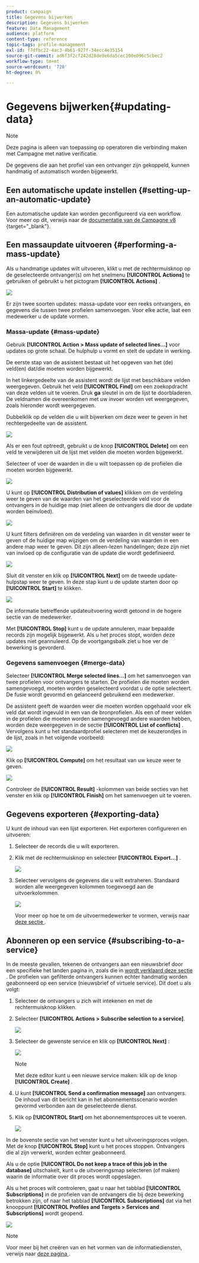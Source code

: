 ```yaml
---
product: campaign
title: Gegevens bijwerken
description: Gegevens bijwerken
feature: Data Management
audience: platform
content-type: reference
topic-tags: profile-management
exl-id: f7dfbc22-4ac3-4b61-927f-34ecc4e35154
source-git-commit: ad6f3f2cf242d28de9e6da5cec100e096c5cbec2
workflow-type: tm+mt
source-wordcount: '720'
ht-degree: 0%

---
```


# Gegevens bijwerken{#updating-data}

>[!NOTE]
>
>Deze pagina is alleen van toepassing op operatoren die verbinding maken met Campagne met native verificatie.

De gegevens die aan het profiel van een ontvanger zijn gekoppeld, kunnen handmatig of automatisch worden bijgewerkt.

## Een automatische update instellen {#setting-up-an-automatic-update}

Een automatische update kan worden geconfigureerd via een workflow. Voor meer op dit, verwijs naar de [ documentatie van de Campagne v8 ](https://experienceleague.adobe.com/docs/campaign/automation/workflows/wf-activities/targeting-activities/update-data.html){target="_blank"}.

## Een massaupdate uitvoeren {#performing-a-mass-update}

Als u handmatige updates wilt uitvoeren, klikt u met de rechtermuisknop op de geselecteerde ontvanger(s) om het snelmenu **[!UICONTROL Actions]** te gebruiken of gebruikt u het pictogram **[!UICONTROL Actions]** .

![](assets/s_ncs_user_action_icon.png)

Er zijn twee soorten updates: massa-update voor een reeks ontvangers, en gegevens die tussen twee profielen samenvoegen. Voor elke actie, laat een medewerker u de update vormen.

### Massa-update {#mass-update}

Gebruik **[!UICONTROL Action > Mass update of selected lines...]** voor updates op grote schaal. De hulphulp u vormt en stelt de update in werking.

De eerste stap van de assistent bestaat uit het opgeven van het (de) veld(en) dat/die moeten worden bijgewerkt.

In het linkergedeelte van de assistent wordt de lijst met beschikbare velden weergegeven. Gebruik het veld **[!UICONTROL Find]** om een zoekopdracht van deze velden uit te voeren. Druk **ga** sleutel in om de lijst te doorbladeren. De veldnamen die overeenkomen met uw invoer worden vet weergegeven, zoals hieronder wordt weergegeven.

Dubbelklik op de velden die u wilt bijwerken om deze weer te geven in het rechtergedeelte van de assistent.

![](assets/s_ncs_user_update_wizard01_1.png)

Als er een fout optreedt, gebruikt u de knop **[!UICONTROL Delete]** om een veld te verwijderen uit de lijst met velden die moeten worden bijgewerkt.

Selecteer of voer de waarden in die u wilt toepassen op de profielen die moeten worden bijgewerkt.

![](assets/s_ncs_user_update_wizard01_12.png)

U kunt op **[!UICONTROL Distribution of values]** klikken om de verdeling weer te geven van de waarden van het geselecteerde veld voor de ontvangers in de huidige map (niet alleen de ontvangers die door de update worden beïnvloed).

![](assets/s_ncs_user_update_wizard01_2.png)

U kunt filters definiëren om de verdeling van waarden in dit venster weer te geven of de huidige map wijzigen om de verdeling van waarden in een andere map weer te geven. Dit zijn alleen-lezen handelingen; deze zijn niet van invloed op de configuratie van de update die wordt gedefinieerd.

![](assets/s_ncs_user_update_wizard01_3.png)

Sluit dit venster en klik op **[!UICONTROL Next]** om de tweede update-hulpstap weer te geven. In deze stap kunt u de update starten door op **[!UICONTROL Start]** te klikken.

![](assets/s_ncs_user_update_wizard01_4.png)

De informatie betreffende updateuitvoering wordt getoond in de hogere sectie van de medewerker.

Met **[!UICONTROL Stop]** kunt u de update annuleren, maar bepaalde records zijn mogelijk bijgewerkt. Als u het proces stopt, worden deze updates niet geannuleerd. Op de voortgangsbalk ziet u hoe ver de bewerking is gevorderd.

### Gegevens samenvoegen {#merge-data}

Selecteer **[!UICONTROL Merge selected lines...]** om het samenvoegen van twee profielen voor ontvangers te starten. De profielen die moeten worden samengevoegd, moeten worden geselecteerd voordat u de optie selecteert. De fusie wordt gevormd en gelanceerd gebruikend een medewerker.

De assistent geeft de waarden weer die moeten worden opgehaald voor elk veld dat wordt ingevuld in een van de bronprofielen. Als een of meer velden in de profielen die moeten worden samengevoegd andere waarden hebben, worden deze weergegeven in de sectie **[!UICONTROL List of conflicts]** . Vervolgens kunt u het standaardprofiel selecteren met de keuzerondjes in de lijst, zoals in het volgende voorbeeld:

![](assets/s_ncs_user_merge_wizard01_1.png)

Klik op **[!UICONTROL Compute]** om het resultaat van uw keuze weer te geven.

![](assets/s_ncs_user_merge_wizard01_2.png)

Controleer de **[!UICONTROL Result]** -kolommen van beide secties van het venster en klik op **[!UICONTROL Finish]** om het samenvoegen uit te voeren.

## Gegevens exporteren {#exporting-data}

U kunt de inhoud van een lijst exporteren. Het exporteren configureren en uitvoeren:

1. Selecteer de records die u wilt exporteren.
1. Klik met de rechtermuisknop en selecteer **[!UICONTROL Export...]** .

   ![](assets/s_ncs_user_export_list.png)

1. Selecteer vervolgens de gegevens die u wilt extraheren. Standaard worden alle weergegeven kolommen toegevoegd aan de uitvoerkolommen.

   ![](assets/s_ncs_user_export_list_start.png)

   Voor meer op hoe te om de uitvoermedewerker te vormen, verwijs naar [ deze sectie ](../../platform/using/executing-export-jobs.md).

## Abonneren op een service {#subscribing-to-a-service}

In de meeste gevallen, tekenen de ontvangers aan een nieuwsbrief door een specifieke het landen pagina in, zoals die in [ wordt verklaard deze sectie ](../../delivery/using/managing-subscriptions.md). De profielen van gefilterde ontvangers kunnen echter handmatig worden geabonneerd op een service (nieuwsbrief of virtuele service). Dit doet u als volgt:

1. Selecteer de ontvangers u zich wilt intekenen en met de rechtermuisknop klikken.
1. Selecteer **[!UICONTROL Actions > Subscribe selection to a service]**.

   ![](assets/s_ncs_user_selection_subscribe_service.png)

1. Selecteer de gewenste service en klik op **[!UICONTROL Next]** :

   ![](assets/s_ncs_user_selection_subscribe_service_2.png)

   >[!NOTE]
   >
   >Met deze editor kunt u een nieuwe service maken: klik op de knop **[!UICONTROL Create]** .

1. U kunt **[!UICONTROL Send a confirmation message]** aan ontvangers. De inhoud van dit bericht kan in het abonnementsscenario worden gevormd verbonden aan de geselecteerde dienst.
1. Klik op **[!UICONTROL Start]** om het abonnementsproces uit te voeren.

   ![](assets/s_ncs_user_selection_subscribe_service_3.png)

In de bovenste sectie van het venster kunt u het uitvoeringsproces volgen. Met de knop **[!UICONTROL Stop]** kunt u het proces stoppen. Ontvangers die al zijn verwerkt, worden echter geabonneerd.

Als u de optie **[!UICONTROL Do not keep a trace of this job in the database]** uitschakelt, kunt u de uitvoeringsmap selecteren (of maken) waarin de informatie over dit proces wordt opgeslagen.

Als u het proces wilt controleren, gaat u naar het tabblad **[!UICONTROL Subscriptions]** in de profielen van de ontvangers die bij deze bewerking betrokken zijn, of naar het tabblad **[!UICONTROL Subscriptions]** dat via het knooppunt **[!UICONTROL Profiles and Targets > Services and Subscriptions]** wordt geopend.

![](assets/s_ncs_user_selection_subscribe_service_4.png)

>[!NOTE]
>
>Voor meer bij het creëren van en het vormen van de informatiediensten, verwijs naar [ deze pagina ](../../delivery/using/managing-subscriptions.md).
